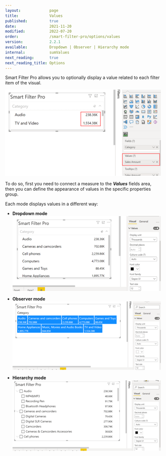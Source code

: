 ```yaml
---
layout:             page
title:              Values
published:          true
date:               2021-11-20
modified:           2022-07-20
order:              /smart-filter-pro/options/values
version:            2.2.1
available:          Dropdown | Observer | Hierarchy mode
internal:           sumValues
next_reading:       true
next_reading_title: Options
---
```


Smart Filter Pro allows you to optionally display a value related to each filter item of the visual.

<img src="images/values.png" width="550">   

To do so, first you need to connect a measure to the ***Values*** fields area, then you can define the appearance of values in the specific properties group.

Each mode displays values in a different way:

- **Dropdown mode**  
    <img src="images/values-dropdown-mode.png" width="650">    

- **Observer mode**  
    <img src="images/values-observer-mode.png" width="650">

- **Hierarchy mode**  
    <img src="images/values-hierarchy-mode.png" width="650">   
  
